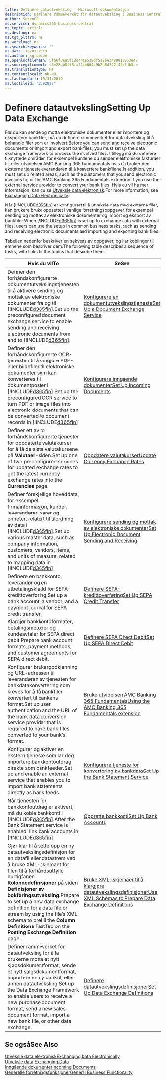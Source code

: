 ```yaml
---
title: Definere datautveksling | Microsoft-dokumentasjon
description: Definere rammeverket for datautveksling i Business Central.
author: SorenGP
ms.service: dynamics365-business-central
ms.topic: article
ms.devlang: na
ms.tgt_pltfrm: na
ms.workload: na
ms.search.keywords: ''
ms.date: 10/01/2019
ms.author: sgroespe
ms.openlocfilehash: 5fa6f0ea5f12d44ae538df5a2be3489819963e47
ms.sourcegitcommit: c6e28db8f78fa21db064c9b8a8d742f49d7db3ae
ms.translationtype: HT
ms.contentlocale: nb-NO
ms.lasthandoff: 10/31/2019
ms.locfileid: "2692827"
---
```

# <a name="setting-up-data-exchange"></a><span data-ttu-id="c3fdc-103">Definere datautveksling</span><span class="sxs-lookup"><span data-stu-id="c3fdc-103">Setting Up Data Exchange</span></span>
<span data-ttu-id="c3fdc-104">Før du kan sende og motta elektroniske dokumenter eller importere og eksportere bankfiler, må du definere rammeverket for datautveksling til å behandle filer som er involvert.</span><span class="sxs-lookup"><span data-stu-id="c3fdc-104">Before you can send and receive electronic documents or import and export bank files, you must set up the data exchange framework to process the involved files.</span></span> <span data-ttu-id="c3fdc-105">I tillegg må du definere tilknyttede områder, for eksempel kundene du sender elektroniske fakturaer til, eller utvidelsen AMC Banking 365 Fundamentals hvis du bruker den eksterne tjenesteleverandøren til å konvertere bankfilene.</span><span class="sxs-lookup"><span data-stu-id="c3fdc-105">In addition, you must set up related areas, such as the customers that you send electronic invoices to, or the AMC Banking 365 Fundamentals extension if you use the external service provider to convert your bank files.</span></span> <span data-ttu-id="c3fdc-106">Hvis du vil ha mer informasjon, kan du se [Utveksle data elektronisk](across-data-exchange.md).</span><span class="sxs-lookup"><span data-stu-id="c3fdc-106">For more information, see [Exchanging Data Electronically](across-data-exchange.md).</span></span>  

 <span data-ttu-id="c3fdc-107">Når [!INCLUDE[d365fin](includes/d365fin_md.md)] er konfigurert til å utveksle data med eksterne filer, kan brukere bruke oppsettet i vanlige forretningsoppgaver, for eksempel sending og mottak av elektroniske dokumenter og import og eksport av bankfiler.</span><span class="sxs-lookup"><span data-stu-id="c3fdc-107">When [!INCLUDE[d365fin](includes/d365fin_md.md)] is set up to exchange data with external files, users can use the setup in common business tasks, such as sending and receiving electronic documents and importing and exporting bank files.</span></span>  

 <span data-ttu-id="c3fdc-108">Tabellen nedenfor beskriver en sekvens av oppgaver, og har koblinger til emnene som beskriver dem.</span><span class="sxs-lookup"><span data-stu-id="c3fdc-108">The following table describes a sequence of tasks, with links to the topics that describe them.</span></span>  

|<span data-ttu-id="c3fdc-109">**Hvis du vil**</span><span class="sxs-lookup"><span data-stu-id="c3fdc-109">**To**</span></span>|<span data-ttu-id="c3fdc-110">**Se**</span><span class="sxs-lookup"><span data-stu-id="c3fdc-110">**See**</span></span>|  
|------------|-------------|  
|<span data-ttu-id="c3fdc-111">Definer den forhåndskonfigurerte dokumentutvekslingstjenesten til å aktivere sending og mottak av elektroniske dokumenter fra og til [!INCLUDE[d365fin](includes/d365fin_md.md)].</span><span class="sxs-lookup"><span data-stu-id="c3fdc-111">Set up the preconfigured document exchange service to enable sending and receiving electronic documents from and to [!INCLUDE[d365fin](includes/d365fin_md.md)].</span></span>|[<span data-ttu-id="c3fdc-112">Konfigurere en dokumentutvekslingstjeneste</span><span class="sxs-lookup"><span data-stu-id="c3fdc-112">Set Up a Document Exchange Service</span></span>](across-how-to-set-up-a-document-exchange-service.md)|  
|<span data-ttu-id="c3fdc-113">Definer den forhåndskonfigurerte OCR-tjenesten til å omgjøre PDF- eller bildefiler til elektroniske dokumenter som kan konverteres til dokumentposter i [!INCLUDE[d365fin](includes/d365fin_md.md)].</span><span class="sxs-lookup"><span data-stu-id="c3fdc-113">Set up the preconfigured OCR service to turn PDF or image files into electronic documents that can be converted to document records in [!INCLUDE[d365fin](includes/d365fin_md.md)]</span></span>|[<span data-ttu-id="c3fdc-114">Konfigurere inngående dokumenter</span><span class="sxs-lookup"><span data-stu-id="c3fdc-114">Set Up Incoming Documents</span></span>](across-how-setup-income-documents.md)|  
|<span data-ttu-id="c3fdc-115">Definer ett av to forhåndskonfigurerte tjenester for oppdaterte valutakurser for å få de siste valutakursene på **Valutaer**-siden.</span><span class="sxs-lookup"><span data-stu-id="c3fdc-115">Set up one of two preconfigured services for updated exchange rates to get the latest currency exchange rates into the **Currencies** page.</span></span>|[<span data-ttu-id="c3fdc-116">Oppdatere valutakurser</span><span class="sxs-lookup"><span data-stu-id="c3fdc-116">Update Currency Exchange Rates</span></span>](finance-how-update-currencies.md)|  
|<span data-ttu-id="c3fdc-117">Definer forskjellige hoveddata, for eksempel firmainformasjon, kunder, leverandører, varer og enheter, relatert til tilordning av data i [!INCLUDE[d365fin](includes/d365fin_md.md)].</span><span class="sxs-lookup"><span data-stu-id="c3fdc-117">Set up various master data, such as company information, customers, vendors, items, and units of measure, related to mapping data in [!INCLUDE[d365fin](includes/d365fin_md.md)]</span></span>|[<span data-ttu-id="c3fdc-118">Konfigurere sending og mottak av elektroniske dokumenter</span><span class="sxs-lookup"><span data-stu-id="c3fdc-118">Set Up Electronic Document Sending and Receiving</span></span>](across-how-to-set-up-electronic-document-sending-and-receiving.md)|  
|<span data-ttu-id="c3fdc-119">Definere en bankkonto, leverandør og en utbetalingskladd for SEPA-kredittoverføring.</span><span class="sxs-lookup"><span data-stu-id="c3fdc-119">Set up a bank account, a vendor, and a payment journal for SEPA credit transfer.</span></span>|[<span data-ttu-id="c3fdc-120">Definere SEPA-kredittoverføring</span><span class="sxs-lookup"><span data-stu-id="c3fdc-120">Set Up SEPA Credit Transfer</span></span>](finance-how-to-set-up-sepa-credit-transfer.md)|  
|<span data-ttu-id="c3fdc-121">Klargjør bankkontoformater, betalingsmetoder og kundeavtaler for SEPA direct debit.</span><span class="sxs-lookup"><span data-stu-id="c3fdc-121">Prepare bank account formats, payment methods, and customer agreements for SEPA direct debit.</span></span>|[<span data-ttu-id="c3fdc-122">Definere SEPA Direct Debit</span><span class="sxs-lookup"><span data-stu-id="c3fdc-122">Set Up SEPA Direct Debit</span></span>](finance-how-to-set-up-sepa-direct-debit.md)|  
|<span data-ttu-id="c3fdc-123">Konfigurer brukergodkjenning og URL-adressen til leverandøren av tjenesten for bankdatakonvertering som kreves for å få bankfiler konvertert til bankens format.</span><span class="sxs-lookup"><span data-stu-id="c3fdc-123">Set up user authentication and the URL of the bank data conversion service provider that is required to have bank files converted to your bank’s format.</span></span>|[<span data-ttu-id="c3fdc-124">Bruke utvidelsen AMC Banking 365 Fundamentals</span><span class="sxs-lookup"><span data-stu-id="c3fdc-124">Using the AMC Banking 365 Fundamentals extension</span></span>](ui-extensions-amc-banking.md)|  
|<span data-ttu-id="c3fdc-125">Konfigurer og aktiver en ekstern tjeneste som lar deg importere bankkontoutdrag direkte som bankfeeder.</span><span class="sxs-lookup"><span data-stu-id="c3fdc-125">Set up and enable an external service that enables you to import bank statements directly as bank feeds.</span></span>|[<span data-ttu-id="c3fdc-126">Konfigurere tjeneste for konvertering av bankdata</span><span class="sxs-lookup"><span data-stu-id="c3fdc-126">Set Up the Bank Statement Service</span></span>](bank-how-setup-bank-statement-service.md)|  
|<span data-ttu-id="c3fdc-127">Når tjenesten for bankkontoutdrag er aktivert, må du koble bankkonti i [!INCLUDE[d365fin](includes/d365fin_md.md)].</span><span class="sxs-lookup"><span data-stu-id="c3fdc-127">After the Bank Statement service is enabled, link bank accounts in [!INCLUDE[d365fin](includes/d365fin_md.md)]</span></span>|[<span data-ttu-id="c3fdc-128">Opprette bankkonti</span><span class="sxs-lookup"><span data-stu-id="c3fdc-128">Set Up Bank Accounts</span></span>](bank-how-setup-bank-accounts.md)|  
|<span data-ttu-id="c3fdc-129">Gjør klar til å sette opp en ny datautvekslingsdefinisjon for en datafil eller datastrøm ved å bruke XML-skjemaet for filen til å forhåndsutfylle hurtigfanen **Kolonnedefinisjoner** på siden **Definisjoner av bokføringsutveksling**.</span><span class="sxs-lookup"><span data-stu-id="c3fdc-129">Prepare to set up a new data exchange definition for a data file or stream by using the file’s XML schema to prefill the **Column Definitions** FastTab on the **Posting Exchange Definition** page.</span></span>|[<span data-ttu-id="c3fdc-130">Bruke XML-skjemaer til å klargjøre datautvekslingsdefinisjoner</span><span class="sxs-lookup"><span data-stu-id="c3fdc-130">Use XML Schemas to Prepare Data Exchange Definitions</span></span>](across-how-to-use-xml-schemas-to-prepare-data-exchange-definitions.md)|  
|<span data-ttu-id="c3fdc-131">Definer rammeverket for datautveksling for å la brukerne motta et nytt kjøpsdokumentformat, sende et nytt salgsdokumentformat, importere en ny bankfil, eller annen datautveksling.</span><span class="sxs-lookup"><span data-stu-id="c3fdc-131">Set up the Data Exchange Framework to enable users to receive a new purchase document format, send a new sales document format, import a new bank file, or other data exchange.</span></span>|[<span data-ttu-id="c3fdc-132">Definere datautvekslingsdefinisjoner</span><span class="sxs-lookup"><span data-stu-id="c3fdc-132">Set Up Data Exchange Definitions</span></span>](across-how-to-set-up-data-exchange-definitions.md)|  

## <a name="see-also"></a><span data-ttu-id="c3fdc-133">Se også</span><span class="sxs-lookup"><span data-stu-id="c3fdc-133">See Also</span></span>  
[<span data-ttu-id="c3fdc-134">Utveksle data elektronisk</span><span class="sxs-lookup"><span data-stu-id="c3fdc-134">Exchanging Data Electronically</span></span>](across-data-exchange.md)  
<span data-ttu-id="c3fdc-135">[Utveksle data](across-exchange-data.md) </span><span class="sxs-lookup"><span data-stu-id="c3fdc-135">[Exchanging Data](across-exchange-data.md) </span></span>  
[<span data-ttu-id="c3fdc-136">Inngående dokumenter</span><span class="sxs-lookup"><span data-stu-id="c3fdc-136">Incoming Documents</span></span>](across-income-documents.md)  
[<span data-ttu-id="c3fdc-137">Generelle forretningsfunksjoner</span><span class="sxs-lookup"><span data-stu-id="c3fdc-137">General Business Functionality</span></span>](ui-across-business-areas.md)  
